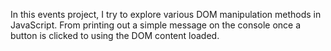 In this events project, I try to explore various DOM manipulation methods in JavaScript. From printing out a simple message on the console once a button is clicked to using the DOM content loaded.